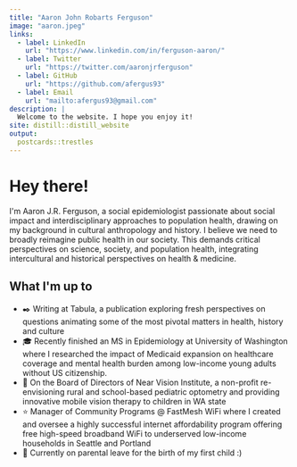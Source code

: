 ```yaml
---
title: "Aaron John Robarts Ferguson"
image: "aaron.jpeg"
links:
  - label: LinkedIn
    url: "https://www.linkedin.com/in/ferguson-aaron/"
  - label: Twitter
    url: "https://twitter.com/aaronjrferguson"
  - label: GitHub
    url: "https://github.com/afergus93"
  - label: Email
    url: "mailto:afergus93@gmail.com"
description: |
  Welcome to the website. I hope you enjoy it!
site: distill::distill_website
output:
  postcards::trestles
---
```


# Hey there!
 
I'm Aaron J.R. Ferguson, a social epidemiologist passionate about social impact and interdisciplinary approaches to population health, drawing on my background in cultural anthropology and history. I believe we need to broadly reimagine public health in our society. This demands critical perspectives on science, society, and population health, integrating intercultural and historical perspectives on health & medicine. 

## What I'm up to
* ✒️ Writing at Tabula, a publication exploring fresh perspectives on questions animating some of the most pivotal matters in health, history and culture
* 🎓 Recently finished an MS in Epidemiology at University of Washington where I researched the impact of Medicaid expansion on healthcare coverage and mental health burden among low-income young adults without US citizenship.
* 🔎 On the Board of Directors of Near Vision Institute, a non-profit re-envisioning rural and school-based pediatric optometry and providing innovative mobile vision therapy to children in WA state
* ⭐️ Manager of Community Programs @ FastMesh WiFi where I created and oversee a highly successful internet affordability program offering free high-speed broadband WiFi to underserved low-income households in Seattle and Portland  
* 👶 Currently on parental leave for the birth of my first child :)






